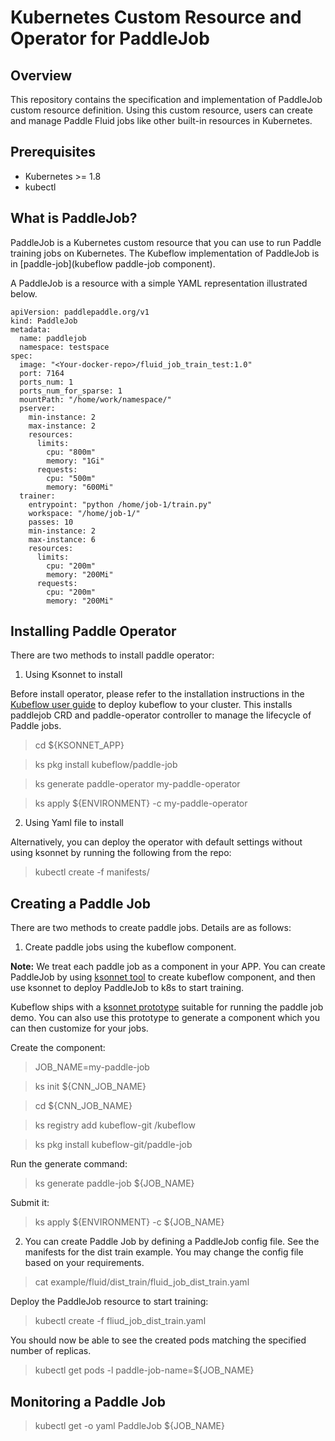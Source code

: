 # Kubernetes Custom Resource and Operator for PaddleJob

## Overview

This repository contains the specification and implementation of PaddleJob custom resource definition. Using this custom resource, users can create and manage Paddle Fluid jobs like other built-in resources in Kubernetes.

## Prerequisites
+ Kubernetes >= 1.8
+ kubectl

## What is PaddleJob?
PaddleJob is a Kubernetes custom resource that you can use to run Paddle training jobs on Kubernetes. The Kubeflow implementation of PaddleJob is in [paddle-job](kubeflow paddle-job component).

A PaddleJob is a resource with a simple YAML representation illustrated below.

```
apiVersion: paddlepaddle.org/v1
kind: PaddleJob
metadata:
  name: paddlejob
  namespace: testspace
spec:
  image: "<Your-docker-repo>/fluid_job_train_test:1.0"
  port: 7164
  ports_num: 1
  ports_num_for_sparse: 1
  mountPath: "/home/work/namespace/"
  pserver:
    min-instance: 2
    max-instance: 2
    resources:
      limits:
        cpu: "800m"
        memory: "1Gi"
      requests:
        cpu: "500m"
        memory: "600Mi"
  trainer:
    entrypoint: "python /home/job-1/train.py"
    workspace: "/home/job-1/"
    passes: 10
    min-instance: 2
    max-instance: 6
    resources:
      limits:
        cpu: "200m"
        memory: "200Mi"
      requests:
        cpu: "200m"
        memory: "200Mi"
```
## Installing Paddle Operator

There are two methods to install paddle operator:

1. Using Ksonnet to install

Before install operator, please refer to the installation instructions in the [Kubeflow user guide]( https://www.kubeflow.org/docs/started/getting-started/) to deploy kubeflow to your cluster. This installs paddlejob CRD and paddle-operator controller to manage the lifecycle of Paddle jobs.

> cd ${KSONNET_APP}

> ks pkg install kubeflow/paddle-job

> ks generate paddle-operator my-paddle-operator

> ks apply ${ENVIRONMENT} -c my-paddle-operator

2. Using Yaml file to install

Alternatively, you can deploy the operator with default settings without using ksonnet by running the following from the repo:
> kubectl create -f manifests/

## Creating a Paddle Job

There are two methods to create paddle jobs. Details are as follows:

1. Create paddle jobs using the kubeflow component.

**Note:**  We treat each paddle job as a component in your APP.
You can create PaddleJob by using [ksonnet tool](https://ksonnet.io/docs/tutorial/guestbook/) to create kubeflow component, and then use ksonnet to deploy PaddleJob to k8s to start training.

Kubeflow ships with a [ksonnet prototype](https://ksonnet.io/docs/concepts/#prototype) suitable for running the paddle job demo.
You can also use this prototype to generate a component which you can then customize for your jobs.

Create the component:

> JOB_NAME=my-paddle-job

> ks init ${CNN_JOB_NAME}

> cd ${CNN_JOB_NAME}

> ks registry add kubeflow-git <Your kubeflow repo>/kubeflow

> ks pkg install kubeflow-git/paddle-job

Run the generate command:
> ks generate paddle-job ${JOB_NAME}

Submit it:
> ks apply ${ENVIRONMENT} -c ${JOB_NAME}

2. You can create Paddle Job by defining a PaddleJob config file. See the manifests for the dist train example. You may change the config file based on your requirements.

> cat example/fluid/dist_train/fluid_job_dist_train.yaml

Deploy the PaddleJob resource to start training:
> kubectl create -f fliud_job_dist_train.yaml

You should now be able to see the created pods matching the specified number of replicas.
> kubectl get pods -l paddle-job-name=${JOB_NAME}

## Monitoring a Paddle Job
> kubectl get -o yaml PaddleJob ${JOB_NAME}
